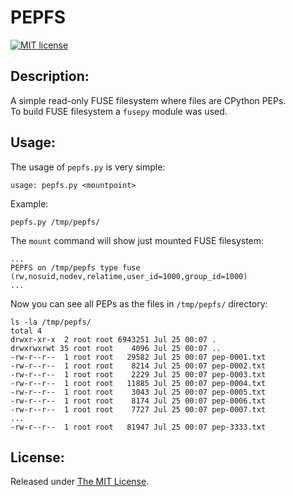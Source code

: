 # PEPFS
[![MIT license](http://img.shields.io/badge/license-MIT-brightgreen.svg)](https://github.com/delimitry/pepfs/blob/master/LICENSE)

Description:
------------

A simple read-only FUSE filesystem where files are CPython PEPs.  
To build FUSE filesystem a `fusepy` module was used.

Usage:
------
The usage of `pepfs.py` is very simple:
```
usage: pepfs.py <mountpoint>
```

Example:
```
pepfs.py /tmp/pepfs/
```

The `mount` command will show just mounted FUSE filesystem:
```
...
PEPFS on /tmp/pepfs type fuse (rw,nosuid,nodev,relatime,user_id=1000,group_id=1000)
...
```

Now you can see all PEPs as the files in `/tmp/pepfs/` directory:
```
ls -la /tmp/pepfs/
total 4
drwxr-xr-x  2 root root 6943251 Jul 25 00:07 .
drwxrwxrwt 35 root root    4096 Jul 25 00:07 ..
-rw-r--r--  1 root root   29582 Jul 25 00:07 pep-0001.txt
-rw-r--r--  1 root root    8214 Jul 25 00:07 pep-0002.txt
-rw-r--r--  1 root root    2229 Jul 25 00:07 pep-0003.txt
-rw-r--r--  1 root root   11885 Jul 25 00:07 pep-0004.txt
-rw-r--r--  1 root root    3043 Jul 25 00:07 pep-0005.txt
-rw-r--r--  1 root root    8174 Jul 25 00:07 pep-0006.txt
-rw-r--r--  1 root root    7727 Jul 25 00:07 pep-0007.txt
...
-rw-r--r--  1 root root   81947 Jul 25 00:07 pep-3333.txt
```

License:
--------
Released under [The MIT License](https://github.com/delimitry/pepfs/blob/master/LICENSE).
